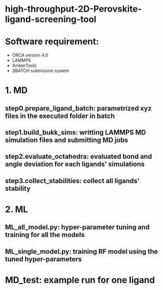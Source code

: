 # high-throughput-2D-Perovskite-ligand-screening-tool
# Software requirement: 
- ORCA version 4.0
- LAMMPS
- AmberTools
- SBATCH submission system
# 1. MD
## step0.prepare_ligand_batch: parametrized xyz files in the executed folder in batch
## step1.build_bukk_sims: writting LAMMPS MD simulation files and submitting MD jobs
## step2.evaluate_octahedra: evaluated bond and angle deviation for each ligands' simulations
## step3.collect_stabilities: collect all ligands' stability
# 2. ML
## ML_all_model.py: hyper-parameter tuning and training for all the models
## ML_single_model.py: training RF model using the tuned hyper-parameters
# MD_test: example run for one ligand

